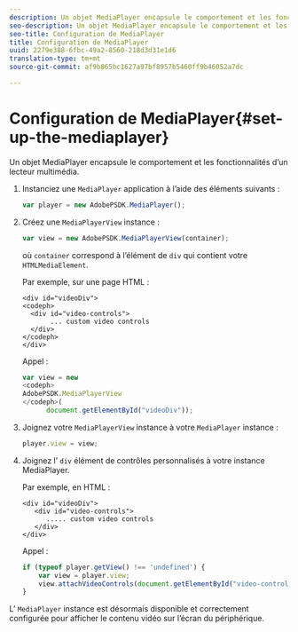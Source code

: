 ```yaml
---
description: Un objet MediaPlayer encapsule le comportement et les fonctionnalités d’un lecteur multimédia.
seo-description: Un objet MediaPlayer encapsule le comportement et les fonctionnalités d’un lecteur multimédia.
seo-title: Configuration de MediaPlayer
title: Configuration de MediaPlayer
uuid: 2279e388-6fbc-49a2-8560-218d3d31e1d6
translation-type: tm+mt
source-git-commit: af9b865bc1627a97bf8957b5460ff9b46052a7dc

---
```



# Configuration de MediaPlayer{#set-up-the-mediaplayer}

Un objet MediaPlayer encapsule le comportement et les fonctionnalités d’un lecteur multimédia.

1. Instanciez une `MediaPlayer` application à l’aide des éléments suivants :

   ```js
   var player = new AdobePSDK.MediaPlayer();
   ```

1. Créez une `MediaPlayerView` instance :

   ```js
   var view = new AdobePSDK.MediaPlayerView(container);
   ```

   où `container` correspond à l’élément  de `div` qui contient votre `HTMLMediaElement`.

   Par exemple, sur une page HTML :

   ```
   <div id="videoDiv"> 
   <codeph>
     <div id="video-controls"> 
          ... custom video controls 
     </div> 
   </codeph> 
   </div>
   ```

   Appel :

   ```js
   var view = new  
   <codeph>
   AdobePSDK.MediaPlayerView 
   </codeph>( 
         document.getElementById("videoDiv"));  
   ```

1. Joignez votre `MediaPlayerView` instance à votre `MediaPlayer` instance :

   ```js
   player.view = view;
   ```

1. Joignez l’ `div` élément de contrôles personnalisés à votre instance MediaPlayer.

   Par exemple, en HTML :

   ```
   <div id="videoDiv"> 
      <div id="video-controls"> 
         ..... custom video controls 
      </div> 
   </div>
   ```

   Appel :

   ```js
   if (typeof player.getView() !== 'undefined') { 
       var view = player.view; 
       view.attachVideoControls(document.getElementById("video-controls")); 
   }
   ```

L’ `MediaPlayer` instance est désormais disponible et correctement configurée pour afficher le contenu vidéo sur l’écran du périphérique.
